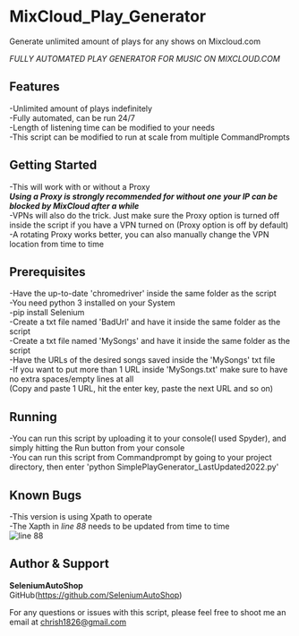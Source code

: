 # MixCloud_Play_Generator
Generate unlimited amount of plays for any shows on Mixcloud.com

*FULLY AUTOMATED PLAY GENERATOR FOR MUSIC ON MIXCLOUD.COM*

## Features  
-Unlimited amount of plays indefinitely  
-Fully automated, can be run 24/7  
-Length of listening time can be modified to your needs  
-This script can be modified to run at scale from multiple CommandPrompts  

## Getting Started  
-This will work with or without a Proxy  
***Using a Proxy is strongly recommended for without one your IP can be blocked by MixCloud after a while***  
-VPNs will also do the trick. Just make sure the Proxy option is turned off inside the script if you have a VPN turned on (Proxy option is off by default)  
-A rotating Proxy works better, you can also manually change the VPN location from time to time  

## Prerequisites  
-Have the up-to-date 'chromedriver' inside the same folder as the script  
-You need python 3 installed on your System  
-pip install Selenium  
-Create a txt file named 'BadUrl' and have it inside the same folder as the script  
-Create a txt file named 'MySongs' and have it inside the same folder as the script  
-Have the URLs of the desired songs saved inside the 'MySongs' txt file  
-If you want to put more than 1 URL inside 'MySongs.txt' make sure to have no extra spaces/empty lines at all  
(Copy and paste 1 URL, hit the enter key, paste the next URL and so on)  

## Running  
-You can run this script by uploading it to your console(I used Spyder), and simply hitting the Run button from your console  
-You can run this script from Commandprompt by going to your project directory, then enter 'python SimplePlayGenerator_LastUpdated2022.py'  

## Known Bugs  
-This version is using Xpath to operate  
-The Xapth in *line 88* needs to be updated from time to time  
![line 88]()

## Author & Support
**SeleniumAutoShop**  
GitHub(https://github.com/SeleniumAutoShop)  


For any questions or issues with this script, please feel free to shoot me an email at chrish1826@gmail.com  
